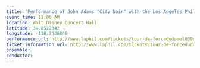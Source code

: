 ```yaml
---
title: 'Performance of John Adams "City Noir" with the Los Angeles Philharmonic'
event_time: 11:00 AM
location: Walt Disney Concert Hall
latitude: 34.0522342
longitude: -118.2436849
performance_url: http://www.laphil.com/tickets/tour-de-forcedudamel039s-quotnew-worldquot/2015-03-13
ticket_information_url: http://www.laphil.com/tickets/tour-de-forcedudamel039s-quotnew-worldquot/2015-03-13
ensemble: 
conductor: 
---
```

